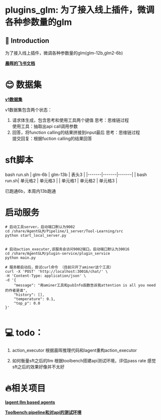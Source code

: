# plugins_glm: 为了接入线上插件，微调各种参数量的glm

## 📖 Introduction
为了接入线上插件，微调各种参数量的glm(glm-12b,glm2-6b)

[**晨晖的飞书文档**](https://lslfd0slxc.feishu.cn/docx/GgZYdKAuWoD6p6xxdVVcoumoncg)

# 😊 数据集
[**v1数据集**](https://huggingface.co/datasets/orlando1021/toolglm_v1)

v1数据集包含两个状态：
1. 请求体生成，包含思考和使用工具两个键值
    思考：思维链过程   
    使用工具：抽取出api call调用参数
2. 回答，将function calling的结果拼接到input最后
    思考：思维链过程   
    提交回复：根据fuction calling的结果回答


# sft脚本
bash run.sh
| glm-6b | glm-13b | 表头3 |
|-------|-------|-------|
| bash run.sh| 单元格2 | 单元格3 |
| 单元格1 | 单元格2 | 单元格3 |

已跑通6b，本周内13b跑通

# 启动服务
```
# 启动工具server，启动端口默认为9002
cd /share/AgentGLM/Pipeline/1_server/Tool-Learning/src
python start_local_server.py


# 启动action_executer,该服务会访问9002端口。启动端口默认为30016
cd /share/AgentGLM/plugin-service/plugin_service
python main.py 

# 服务都启动后，尝试curl命令 （目前只开了aminer这个工具）
curl -X 'POST' 'http://localhost:30016/chat/' \
-H 'Content-Type: application/json' \
-d '{
    "message": "用aminer工具和pubInfo函数告诉我attention is all you need的作者是谁",
    "history": [],
    "temperature": 0.1,
    "top_p": 0.0
}'


```


# 💻 todo：
1. action_executor
根据晨晖推理代码和lagent重构action_executor

2. 如何衡量sft之后的llm
根据toolbench搭建api测试环境，评估pass rate
感觉sft之后的效果好像并不太好


# 🔥相关项目
[**lagent:llm based agents**](https://github.com/InternLM/lagent/blob/main/README_zh-CN.md)

[**Toolbench:pipeline和对api的测试环境**](https://github.com/OpenBMB/ToolBench)